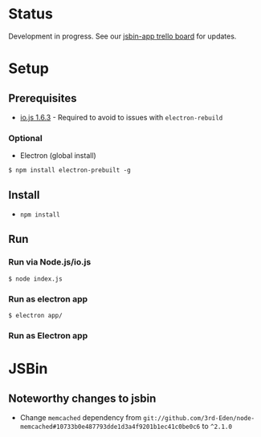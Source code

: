 # Status

Development in progress. See our [jsbin-app trello board](https://trello.com/b/OFVfhRaF/jsbin-app) for updates.

# Setup

## Prerequisites

* [io.js 1.6.3](https://iojs.org/dist/v1.6.3/) - Required to avoid to issues with `electron-rebuild`

### Optional

* Electron (global install)

```
$ npm install electron-prebuilt -g
```

## Install

* `npm install`

## Run

### Run via Node.js/io.js

```
$ node index.js
```

### Run as electron app

```
$ electron app/
```

### Run as Electron app 

# JSBin

## Noteworthy changes to jsbin

* Change `memcached` dependency from `git://github.com/3rd-Eden/node-memcached#10733b0e487793dde1d3a4f9201b1ec41c0be0c6` to `^2.1.0` 
